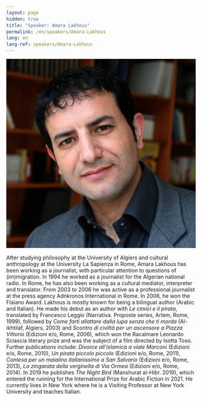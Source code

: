 ```yaml
---
layout: page
hidden: true
title: "Speaker: Amara Lakhous"
permalink: /en/speakers/Amara-Lakhous
lang: en
lang-ref: speakers/Amara-Lakhous
---
```


![Amara Lakhous](/assets/speakers/Amara-Lakhous.jpg)

After studying philosophy at the University of Algiers and cultural anthropology at the University La Sapienza in Rome, Amara Lakhous has been working as a journalist, with particular attention to questions of (im)migration. In 1994 he worked as a journalist for the Algerian national radio. In Rome, he has also been working as a cultural mediator, interpreter and translator. From 2003 to 2006 he was active as a professional journalist at the press agency Adnkronos International in Rome. In 2006, he won the Flaiano Award. Lakhous is mostly known for being a bilingual author (Arabic and Italian). He made his debut as an author with _Le cimici e il pirata_, translated by Francesco Leggio (Narrativa. Proposte series, Arlem, Rome, 1999), followed by _Come farti allattare dalla lupa senza che ti morda_ (Al-ikhtilaf, Algiers, 2003) and _Scontro di civiltà per un ascensore a Piazza Vittorio_ (Edizioni e/o, Rome, 2006), which won the Racalmare Leonardo Sciascia literary prize and was the subject of a film directed by Isotta Toso. Further publications include: _Divorce all'islamica a viale Marconi_ (Edizioni e/o, Rome, 2010), _Un pirata piccolo piccolo_ (Edizioni e/o, Rome, 2011), _Contesa per un maialino italianissimo a San Salvario_ (Edizioni e/o, Rome, 2013), _La zingarata della verginella di Via Ormea_ (Edizioni e/o, Rome, 2014). In 2019 he publishes _The Night Bird_ (Manshurat al-Hibr. 2019), which entered the running for the International Prize for Arabic Fiction in 2021. He currently lives in New York where he is a Visiting Professor at New York University and teaches Italian. 
